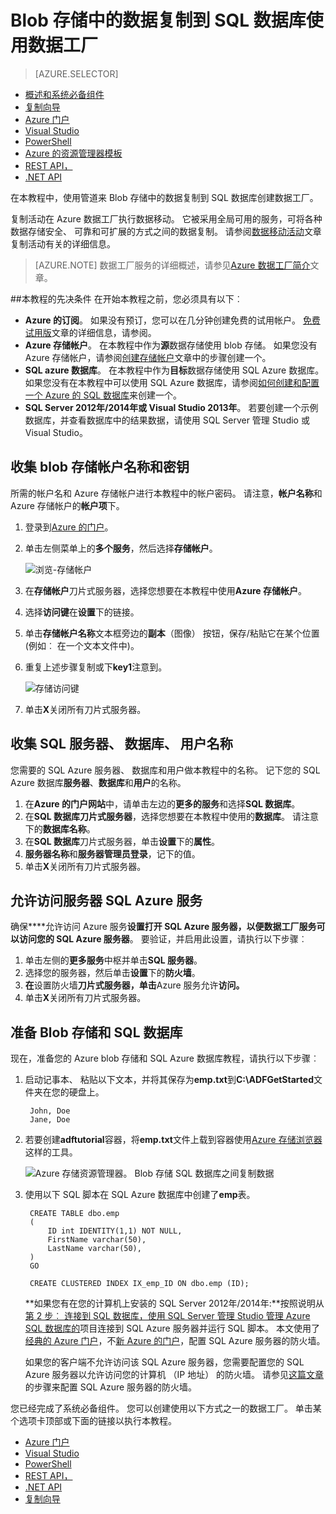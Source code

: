 <properties
    pageTitle="Blob 存储中的数据复制到 SQL 数据库 |Microsoft Azure"
    description="本教程展示如何在 Azure 数据工厂管道中使用复制活动 Blob 存储中的数据复制到 SQL 数据库。"
    Keywords="blob sql，blob 存储数据副本"
    services="data-factory"
    documentationCenter=""
    authors="spelluru"
    manager="jhubbard"
    editor="monicar"/>

<tags
    ms.service="data-factory"
    ms.workload="data-services"
    ms.tgt_pltfrm="na"
    ms.devlang="na"
    ms.topic="article" 
    ms.date="09/26/2016"
    ms.author="spelluru"/>

# <a name="copy-data-from-blob-storage-to-sql-database-using-data-factory"></a>Blob 存储中的数据复制到 SQL 数据库使用数据工厂 
> [AZURE.SELECTOR]
- [概述和系统必备组件](data-factory-copy-data-from-azure-blob-storage-to-sql-database.md)
- [复制向导](data-factory-copy-data-wizard-tutorial.md)
- [Azure 门户](data-factory-copy-activity-tutorial-using-azure-portal.md)
- [Visual Studio](data-factory-copy-activity-tutorial-using-visual-studio.md)
- [PowerShell](data-factory-copy-activity-tutorial-using-powershell.md)
- [Azure 的资源管理器模板](data-factory-copy-activity-tutorial-using-azure-resource-manager-template.md)
- [REST API，](data-factory-copy-activity-tutorial-using-rest-api.md)
- [.NET API](data-factory-copy-activity-tutorial-using-dotnet-api.md)


在本教程中，使用管道来 Blob 存储中的数据复制到 SQL 数据库创建数据工厂。

复制活动在 Azure 数据工厂执行数据移动。 它被采用全局可用的服务，可将各种数据存储安全、 可靠和可扩展的方式之间的数据复制。 请参阅[数据移动活动](data-factory-data-movement-activities.md)文章复制活动有关的详细信息。  

> [AZURE.NOTE] 数据工厂服务的详细概述，请参见[Azure 数据工厂简介](data-factory-introduction.md)文章。

##<a name="prerequisites-for-the-tutorial"></a>本教程的先决条件
在开始本教程之前，您必须具有以下︰

- **Azure 的订阅**。  如果没有预订，您可以在几分钟创建免费的试用帐户。 [免费试用版](http://azure.microsoft.com/pricing/free-trial/)文章的详细信息，请参阅。
- **Azure 存储帐户**。 在本教程中作为**源**数据存储使用 blob 存储。 如果您没有 Azure 存储帐户，请参阅[创建存储帐户](../storage/storage-create-storage-account.md#create-a-storage-account)文章中的步骤创建一个。
- **SQL azure 数据库**。 在本教程中作为**目标**数据存储使用 SQL Azure 数据库。 如果您没有在本教程中可以使用 SQL Azure 数据库，请参阅[如何创建和配置一个 Azure 的 SQL 数据库](../sql-database/sql-database-get-started.md)来创建一个。
- **SQL Server 2012年/2014年或 Visual Studio 2013年**。 若要创建一个示例数据库，并查看数据库中的结果数据，请使用 SQL Server 管理 Studio 或 Visual Studio。  

## <a name="collect-blob-storage-account-name-and-key"></a>收集 blob 存储帐户名称和密钥 
所需的帐户名和 Azure 存储帐户进行本教程中的帐户密码。 请注意，**帐户名称**和 Azure 存储帐户的**帐户项**下。

1. 登录到[Azure 的门户](https://portal.azure.com/)。
2. 单击左侧菜单上的**多个服务**，然后选择**存储帐户**。

    ![浏览-存储帐户](media\data-factory-copy-data-from-azure-blob-storage-to-sql-database\browse-storage-accounts.png)
3. 在**存储帐户**刀片式服务器，选择您想要在本教程中使用**Azure 存储帐户**。
4. 选择**访问键**在**设置**下的链接。
5.  单击**存储帐户名称**文本框旁边的**副本**（图像） 按钮，保存/粘贴它在某个位置 (例如︰ 在一个文本文件中)。
6. 重复上述步骤复制或下**key1**注意到。
    
    ![存储访问键](media\data-factory-copy-data-from-azure-blob-storage-to-sql-database\storage-access-key.png)
7. 单击**X**关闭所有刀片式服务器。

## <a name="collect-sql-server-database-user-names"></a>收集 SQL 服务器、 数据库、 用户名称
您需要的 SQL Azure 服务器、 数据库和用户做本教程中的名称。 记下您的 SQL Azure 数据库**服务器**、**数据库**和**用户**的名称。

1. 在**Azure 的门户网站**中，请单击左边的**更多的服务**和选择**SQL 数据库**。
2. 在**SQL 数据库刀片式服务器**，选择您想要在本教程中使用的**数据库**。 请注意下的**数据库名称**。  
3. 在**SQL 数据库**刀片式服务器，单击**设置**下的**属性**。
4. **服务器名称**和**服务器管理员登录**，记下的值。
5. 单击**X**关闭所有刀片式服务器。

## <a name="allow-azure-services-to-access-sql-server"></a>允许访问服务器 SQL Azure 服务 
确保****允许访问 Azure 服务**设置打开 SQL Azure 服务器，以便数据工厂服务可以访问您的 SQL Azure 服务器**。 要验证，并启用此设置，请执行以下步骤︰

1. 单击左侧的**更多服务**中枢并单击**SQL 服务器**。
2. 选择您的服务器，然后单击**设置**下的**防火墙**。 
4. **在**设置防火墙**刀片式服务器，单击**Azure 服务允许**访问。**
5. 单击**X**关闭所有刀片式服务器。

## <a name="prepare-blob-storage-and-sql-database"></a>准备 Blob 存储和 SQL 数据库 
现在，准备您的 Azure blob 存储和 SQL Azure 数据库教程，请执行以下步骤︰  

1. 启动记事本、 粘贴以下文本，并将其保存为**emp.txt**到**C:\ADFGetStarted**文件夹在您的硬盘上。

        John, Doe
        Jane, Doe

2. 若要创建**adftutorial**容器，将**emp.txt**文件上载到容器使用[Azure 存储浏览器](https://azurestorageexplorer.codeplex.com/)这样的工具。

    ![Azure 存储资源管理器。 Blob 存储 SQL 数据库之间复制数据](./media/data-factory-copy-data-from-azure-blob-storage-to-sql-database/getstarted-storage-explorer.png)
3. 使用以下 SQL 脚本在 SQL Azure 数据库中创建了**emp**表。  


        CREATE TABLE dbo.emp
        (
            ID int IDENTITY(1,1) NOT NULL,
            FirstName varchar(50),
            LastName varchar(50),
        )
        GO

        CREATE CLUSTERED INDEX IX_emp_ID ON dbo.emp (ID);

    **如果您有在您的计算机上安装的 SQL Server 2012年/2014年:**按照说明从[第 2 步︰ 连接到 SQL 数据库，使用 SQL Server 管理 Studio 管理 Azure SQL 数据库的](../sql-database/sql-database-manage-azure-ssms.md#Step2)项目连接到 SQL Azure 服务器并运行 SQL 脚本。 本文使用了[经典的 Azure 门户](http://manage.windowsazure.com)，不[新 Azure 的门户](https://portal.azure.com)，配置 SQL Azure 服务器的防火墙。

    如果您的客户端不允许访问该 SQL Azure 服务器，您需要配置您的 SQL Azure 服务器以允许访问您的计算机 （IP 地址） 的防火墙。 请参见[这篇文章](../sql-database/sql-database-configure-firewall-settings.md)的步骤来配置 SQL Azure 服务器的防火墙。

您已经完成了系统必备组件。 您可以创建使用以下方式之一的数据工厂。 单击某个选项卡顶部或下面的链接以执行本教程。     

- [Azure 门户](data-factory-copy-activity-tutorial-using-azure-portal.md)
- [Visual Studio](data-factory-copy-activity-tutorial-using-visual-studio.md)
- [PowerShell](data-factory-copy-activity-tutorial-using-powershell.md)
- [REST API，](data-factory-copy-activity-tutorial-using-rest-api.md)
- [.NET API](data-factory-copy-activity-tutorial-using-dotnet-api.md)
- [复制向导](data-factory-copy-data-wizard-tutorial.md)
